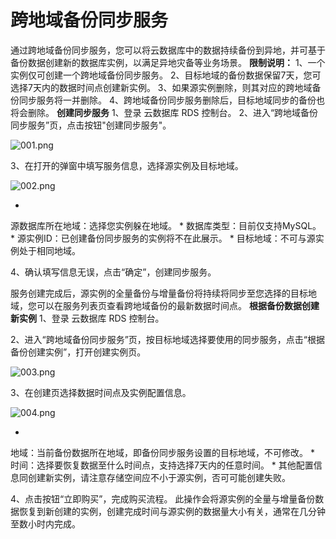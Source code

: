 # 跨地域备份同步服务

通过跨地域备份同步服务，您可以将云数据库中的数据持续备份到异地，并可基于备份数据创建新的数据库实例，以满足异地灾备等业务场景。
**限制说明：**
1、一个实例仅可创建一个跨地域备份同步服务。
2、目标地域的备份数据保留7天，您可选择7天内的数据时间点创建新实例。
3、如果源实例删除，则其对应的跨地域备份同步服务将一并删除。
4、跨地域备份同步服务删除后，目标地域同步的备份也将会删除。
**创建同步服务**
1、登录 云数据库 RDS 控制台。
2、进入“跨地域备份同步服务”页，点击按钮"创建同步服务"。

![001.png](https://img1.jcloudcs.com/cms/8b280cf7-c2d0-4a7f-9cc3-e82a6eacb7b320180706155117.png)

3、在打开的弹窗中填写服务信息，选择源实例及目标地域。

![002.png](https://img1.jcloudcs.com/cms/fdeb69c5-faa6-456f-ad3d-db762aa6518320180706155224.png)

* 
源数据库所在地域：选择您实例躲在地域。
* 
数据库类型：目前仅支持MySQL。
* 
源实例ID：已创建备份同步服务的实例将不在此展示。
* 
目标地域：不可与源实例处于相同地域。

4、确认填写信息无误，点击“确定”，创建同步服务。

服务创建完成后，源实例的全量备份与增量备份将持续将同步至您选择的目标地域，您可以在服务列表页查看跨地域备份的最新数据时间点。
**根据备份数据创建新实例**
1、登录 云数据库 RDS 控制台。

2、进入“跨地域备份同步服务”页，按目标地域选择要使用的同步服务，点击“根据备份创建实例”，打开创建实例页。

![003.png](https://img1.jcloudcs.com/cms/7d3abe31-c116-40d0-a38f-a04f5aba4c8820180706155613.png)

3、在创建页选择数据时间点及实例配置信息。

![004.png](https://img1.jcloudcs.com/cms/4d17dd3a-809e-492e-8999-156d5822229c20180706155819.png)

* 
地域：当前备份数据所在地域，即备份同步服务设置的目标地域，不可修改。
* 
时间：选择要恢复数据至什么时间点，支持选择7天内的任意时间。
* 
其他配置信息同创建新实例，请注意存储空间应不小于源实例，否可可能创建失败。

4、点击按钮“立即购买”，完成购买流程。
此操作会将源实例的全量与增量备份数据恢复到新创建的实例，创建完成时间与源实例的数据量大小有关，通常在几分钟至数小时内完成。